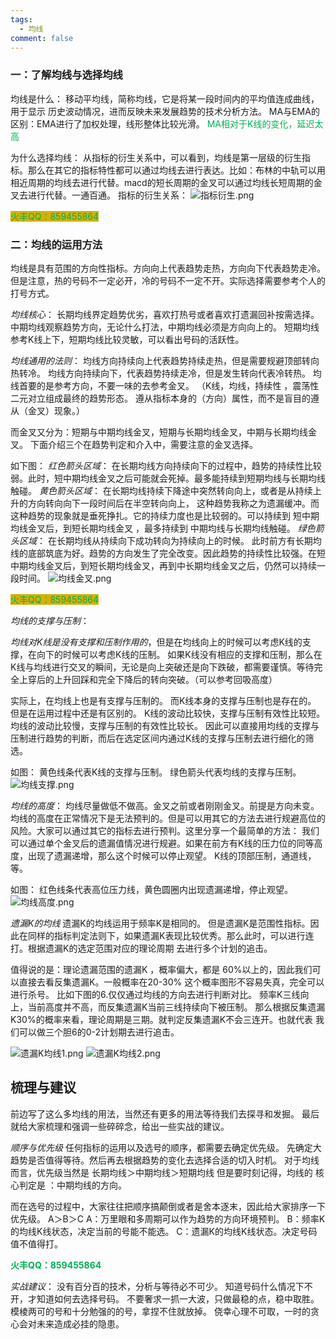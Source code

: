 ```yaml
---
tags:
  - 均线
comment: false
---
```


### 一：了解均线与选择均线

均线是什么：
移动平均线，简称均线，它是将某一段时间内的平均值连成曲线，用于显示
历史波动情况，进而反映未来发展趋势的技术分析方法。
MA与EMA的区别：EMA进行了加权处理，线形整体比较光滑。
<font color="#00b050">MA相对于K线的变化，延迟太高</font>

为什么选择均线：
从指标的衍生关系中，可以看到，均线是第一层级的衍生指标。那么在其它的指标特性都可以通过均线去进行表达。比如：布林的中轨可以用相近周期的均线去进行代替。macd的短长周期的金叉可以通过均线长短周期的金叉去进行代替。一通百通。
指标的衍生关系：
![指标衍生.png](https://cloudflare-imgbed-dp1.pages.dev/file/1726338530529_指标衍生.png)



<span style="background:#d4b106"><font color="#00b050">火丰QQ：859455864</font></span>
### 二：均线的运用方法

均线是具有范围的方向性指标。方向向上代表趋势走热，方向向下代表趋势走冷。
但是注意，热的号码不一定必开，冷的号码不一定不开。实际选择需要参考个人的打号方式。


*均线核心*：
长期均线界定趋势优劣，喜欢打热号或者喜欢打遗漏回补按需选择。
中期均线观察趋势方向，无论什么打法，中期均线必须是方向向上的。
短期均线参考K线上下，短期均线比较灵敏，可以看出号码的活跃性。

*均线通用的法则*：
均线方向持续向上代表趋势持续走热，但是需要规避顶部转向热转冷。
均线方向持续向下，代表趋势持续走冷，但是发生转向代表冷转热。
均线首要的是参考方向，不要一味的去参考金叉。
（K线，均线，持续性 ，震荡性  二元对立组成最终的趋势形态。
遵从指标本身的（方向）属性，而不是盲目的遵从（金叉）现象。）

而金叉又分为：短期与中期均线金叉，短期与长期均线金叉，中期与长期均线金叉。
下面介绍三个在趋势判定和介入中，需要注意的金叉选择。

如下图：
*红色箭头区域*：
在长期均线方向持续向下的过程中，趋势的持续性比较弱。此时，短中期均线金叉之后可能就会死掉。最多能持续到短期均线与长期均线触碰。
*黄色箭头区域*：
在长期均线持续下降途中突然转向向上，或者是从持续上升的方向转向向下一段时间后在半空转向向上， 这种趋势我称之为遗漏缓冲。而这种趋势的现象就是垂死挣扎。它的持续力度也是比较弱的。可以持续到  短中期均线金叉后，到短长期均线金叉 ，最多持续到 中期均线与长期均线触碰。
*绿色箭头区域*：
在长期均线从持续向下成功转向为持续向上的时候。 此时前方有长期均线的底部筑底为好。趋势的方向发生了完全改变。因此趋势的持续性比较强。在短中期均线金叉后，到短长期均线金叉，再到中长期均线金叉之后，仍然可以持续一段时间。
![均线金叉.png](https://cloudflare-imgbed-dp1.pages.dev/file/1726338858549_均线金叉.png)


<span style="background:#d4b106"><font color="#00b050">火丰QQ：859455864</font></span>

*均线的支撑与压制*：


*均线对K线是没有支撑和压制作用的*，但是在均线向上的时候可以考虑K线的支撑，在向下的时候可以考虑K线的压制。 如果K线没有相应的支撑和压制，那么在K线与均线进行交叉的瞬间，无论是向上突破还是向下跌破，都需要谨慎。等待完全上穿后的上升回踩和完全下降后的转向突破。（可以参考回吸高度）

实际上，在均线上也是有支撑与压制的。
而K线本身的支撑与压制也是存在的。
但是在运用过程中还是有区别的。
K线的波动比较快，支撑与压制有效性比较短。
均线的波动比较慢，支撑与压制的有效性比较长。
因此可以直接用均线的支撑与压制进行趋势的判断，而后在选定区间内通过K线的支撑与压制去进行细化的筛选。

如图：
黄色线条代表K线的支撑与压制。
绿色箭头代表均线的支撑与压制。
![均线支撑.png](https://cloudflare-imgbed-dp1.pages.dev/file/1726338943584_均线支撑.png)

*均线的高度*：
均线尽量做低不做高。金叉之前或者刚刚金叉。前提是方向未变。
均线的高度在正常情况下是无法预判的。但是可以用其它的方法去进行规避高位的风险。大家可以通过其它的指标去进行预判。这里分享一个最简单的方法：
我们可以通过单个金叉后的遗漏值情况进行规避。如果在前方有K线的压力位的同等高度，出现了遗漏递增，那么这个时候可以停止观望。
K线的顶部压制，通道线，等。


如图：
红色线条代表高位压力线，黄色圆圈内出现遗漏递增，停止观望。
![均线高度.png](https://cloudflare-imgbed-dp1.pages.dev/file/1726339013651_均线高度.png)

*遗漏K的均线*
遗漏K的均线运用于频率K是相同的。
但是遗漏K是范围性指标。因此在同样的指标判定法则下，如果遗漏K表现比较优秀。那么此时，可以进行连打。根据遗漏K的选定范围对应的理论周期 去进行多个计划的追击。

值得说的是：理论遗漏范围的遗漏K ，概率偏大，都是 60%以上的，因此我们可以直接去看反集遗漏K。一般概率在20-30% 这个概率图形不容易失真，完全可以进行杀号。 比如下图的6.仅仅通过均线的方向去进行判断对比。 频率K三线向上，当前高度并不高，而反集遗漏K当前三线持续向下被压制。 那么根据反集遗漏K30%的概率来看，理论周期是三期。就判定反集遗漏K不会三连开。也就代表 我们可以做三个胆6的0-2计划期去进行追击。

![遗漏K均线1.png](https://cloudflare-imgbed-dp1.pages.dev/file/1726339150047_遗漏K均线1.png)
![遗漏K均线2.png](https://cloudflare-imgbed-dp1.pages.dev/file/1726339146349_遗漏K均线2.png)


## 梳理与建议
前边写了这么多均线的用法，当然还有更多的用法等待我们去探寻和发掘。
最后就给大家梳理和强调一些碎碎念，给出一些实战的建议。

*顺序与优先级*
任何指标的运用以及选号的顺序，都需要去确定优先级。
先确定大趋势是否值得等待。然后再去根据趋势的变化去选择合适的切入时机。
对于均线而言，优先级当然是   长期均线＞中期均线＞短期均线
但是要时刻记得，均线的 核心判定是  ：中期均线的方向。

而在选号的过程中，大家往往把顺序搞颠倒或者是舍本逐末，因此给大家排序一下优先级。   A＞B＞C
A：万里眼和多周期可以作为趋势的方向环境预判。
B：频率K的均线K线状态，决定当前的号能不能选。
C：遗漏K的均线K线状态。决定号码值不值得打。

 **<font color="#00b050">**火丰QQ：859455864**</font>**

*实战建议*：
没有百分百的技术，分析与等待必不可少。
知道号码什么情况下不开，才知道如何去选择号码。
不要奢求一抓一大波，只做最稳的点，稳中取胜。
模棱两可的号和十分勉强的的号，拿捏不住就放掉。
侥幸心理不可取，一时的贪心会对未来造成必挂的隐患。